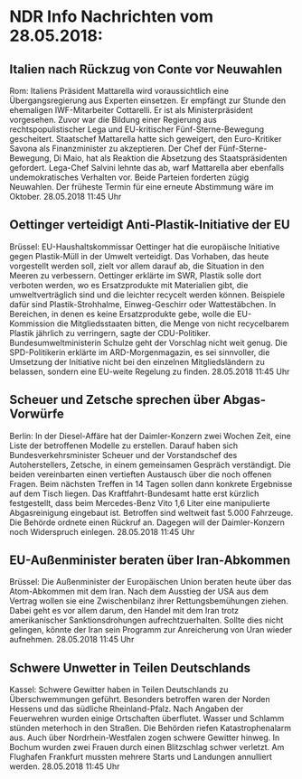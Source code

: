 # NDR Info Nachrichten vom 28.05.2018:


## Italien nach Rückzug von Conte vor Neuwahlen
Rom:	Italiens Präsident Mattarella wird voraussichtlich eine Übergangsregierung aus Experten einsetzen. Er empfängt zur Stunde den ehemaligen IWF-Mitarbeiter Cottarelli. Er ist als Ministerpräsident vorgesehen. Zuvor war die Bildung einer Regierung aus rechtspopulistischer Lega und EU-kritischer Fünf-Sterne-Bewegung gescheitert. Staatschef Mattarella hatte sich geweigert, den Euro-Kritiker Savona als Finanzminister zu akzeptieren. Der Chef der Fünf-Sterne-Bewegung, Di Maio, hat als Reaktion die Absetzung des Staatspräsidenten gefordert. Lega-Chef Salvini lehnte das ab, warf Mattarella aber ebenfalls undemokratisches Verhalten vor. Beide Parteien forderten zügig Neuwahlen. Der früheste Termin für eine erneute Abstimmung wäre im Oktober. 28.05.2018 11:45 Uhr 

## Oettinger verteidigt Anti-Plastik-Initiative der EU
Brüssel:	EU-Haushaltskommissar Oettinger hat die europäische Initiative gegen Plastik-Müll in der Umwelt verteidigt. Das Vorhaben, das heute vorgestellt werden soll, zielt vor allem darauf ab, die Situation in den Meeren zu verbessern. Oettinger erklärte im SWR, Plastik solle dort verboten werden, wo es Ersatzprodukte mit Materialien gibt, die umweltverträglich sind und die leichter recycelt werden können. Beispiele dafür sind Plastik-Strohhalme, Einweg-Geschirr oder Wattestäbchen. In Bereichen, in denen es keine Ersatzprodukte gebe, wolle die EU-Kommission die Mitgliedsstaaten bitten, die Menge von nicht recycelbarem Plastik jährlich zu verringern, sagte der CDU-Politiker. Bundesumweltministerin Schulze geht der Vorschlag nicht weit genug. Die SPD-Politikerin erklärte im ARD-Morgenmagazin, es sei sinnvoller, die Umsetzung der Initiative nicht bei den einzelnen Mitgliedsländern zu belassen, sondern eine EU-weite Regelung zu finden. 28.05.2018 11:45 Uhr 

## Scheuer und Zetsche sprechen über Abgas-Vorwürfe
Berlin: In der Diesel-Affäre hat der Daimler-Konzern zwei Wochen Zeit, eine Liste der betroffenen Modelle zu erstellen. Darauf haben sich Bundesverkehrsminister Scheuer und der Vorstandschef des Autoherstellers, Zetsche, in einem gemeinsamen Gespräch verständigt. Die beiden vereinbarten einen vertieften Austausch über die noch offenen Fragen. Beim nächsten Treffen in 14 Tagen sollen dann konkrete Ergebnisse auf dem Tisch liegen. Das Kraftfahrt-Bundesamt hatte erst kürzlich festgestellt, dass beim Mercedes-Benz Vito 1,6 Liter eine manipulierte Abgasreinigung eingebaut ist. Betroffen sind weltweit fast 5.000 Fahrzeuge. Die Behörde ordnete einen Rückruf an. Dagegen will der Daimler-Konzern noch Widerspruch einlegen. 28.05.2018 11:45 Uhr 

## EU-Außenminister beraten über Iran-Abkommen
Brüssel: Die Außenminister der Europäischen Union beraten heute über das Atom-Abkommen mit dem Iran. Nach dem Ausstieg der USA aus dem Vertrag wollen sie eine Zwischenbilanz ihrer Rettungsbemühungen ziehen. Dabei geht es vor allem darum, den Handel mit dem Iran trotz amerikanischer Sanktionsdrohungen aufrechtzuerhalten. Sollte dies nicht gelingen, könnte der Iran sein Programm zur Anreicherung von Uran wieder aufnehmen. 28.05.2018 11:45 Uhr 

## Schwere Unwetter in Teilen Deutschlands
Kassel: Schwere Gewitter haben in Teilen Deutschlands zu Überschwemmungen geführt. Besonders betroffen waren der Norden Hessens und das südliche Rheinland-Pfalz. Nach Angaben der Feuerwehren wurden einige Ortschaften überflutet. Wasser und Schlamm stünden meterhoch in den Straßen. Die Behörden riefen Katastrophenalarm aus. Auch über Nordrhein-Westfalen zogen schwere Gewitter hinweg. In Bochum wurden zwei Frauen durch einen Blitzschlag schwer verletzt. Am Flughafen Frankfurt mussten mehrere Starts und Landungen annulliert werden. 28.05.2018 11:45 Uhr 
